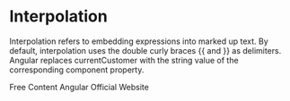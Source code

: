 # Interpolation

Interpolation refers to embedding expressions into marked up text. By default, interpolation uses the double curly braces {{ and }} as delimiters. Angular replaces currentCustomer with the string value of the corresponding component property.

<ResourceGroupTitle>Free Content</ResourceGroupTitle>
<BadgeLink colorScheme='blue' badgeText='Official Website' href='https://angular.io/guide/interpolation'>Angular Official Website</BadgeLink>
